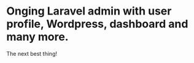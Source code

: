 # Onging Laravel admin with user profile, Wordpress, dashboard and many more.

The next best thing!
